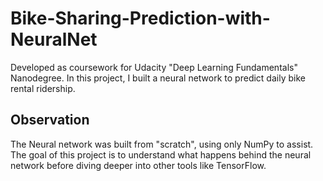 # Bike-Sharing-Prediction-with-NeuralNet
Developed as coursework for Udacity "Deep Learning Fundamentals" Nanodegree.
In this project, I built a neural network to predict daily bike rental ridership.

## Observation
The Neural network was built from "scratch", using only NumPy to assist. The goal of this project is to understand what happens behind the neural network before diving deeper into other tools like TensorFlow.
